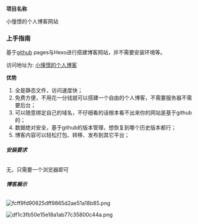 **项目名称**

小憧憬的个人博客网站

### **上手指南**

基于[github]() pages与Hexo进行搭建博客网站，并不需要安装环境等。

访问地址为: [小憧憬的个人博客](http://zengbolin.github.io)

**优势**

1. 全是静态文件，访问速度快；
2. 免费方便，不用花一分钱就可以搭建一个自由的个人博客，不需要服务器不需要后台；
3. 可以随意绑定自己的域名，不仔细看的话根本看不出来你的网站是基于github的；
4. 数据绝对安全，基于github的版本管理，想恢复到哪个历史版本都行；
5. 博客内容可以轻松打包、转移、发布到其它平台；

###### **安装要求**

无，只需要一个浏览器即可

###### **博客展示**



![fcff9fd90625dff9865d2ae51a18b85.png](https://ae04.alicdn.com/kf/H0fcde892fe894980bf9353c643ecbe68v.png)



![df1c3fb50e15e18a1ab77c35800c44a.png](https://ae03.alicdn.com/kf/H1a7084ee9c3d45f78fe9af56ad3d8b1fN.png)